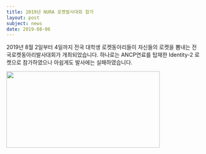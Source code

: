 ```yaml
---
title: 2019년 NURA 로켓발사대회 참가
layout: post
subject: news
date: 2019-08-06
---
```

2019년 8월 2일부터 4일까지 전국 대학생 로켓동아리들이 자신들의 로켓을 뽐내는 전국로켓동아리발사대회가 개최되었습니다.
하나로는 ANCP연료를 탑재한 Identity-2 로켓으로 참가하였으나 아쉽게도 발사에는 실패하였습니다.

<img src="https://github.com/InhaeSong/hanaro.github.io/blob/master/assets/2019NURA.png?raw=true" width="400" height="200"/><br/>
